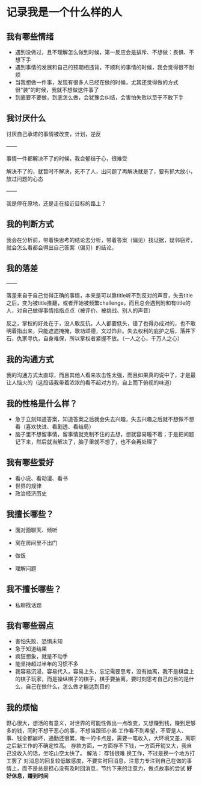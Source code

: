 # 记录我是一个什么样的人

## 我有哪些情绪

- 遇到没做过，且不理解怎么做到时候，第一反应会是排斥、不想做：畏惧、不想下手
- 遇到事情的发展和自己的预期相违背，不顺利的事情的时候，我会觉得很不耐烦
- 当我想做一件事，发现有很多人已经在做的时候，尤其还觉得做的方式很“装”的时候，我就不想做这件事了
- 到底要不要做，到底怎么做，会犹豫会纠结，会害怕失败以至于不敢下手



## 我讨厌什么

讨厌自己承诺的事情被改变，计划，逆反

——

事情一件都解决不了的时候，我会郁结于心，很难受

解决不了的，就暂时不解决，死不了人，出问题了再解决就是了，要有抓大放小，放过问题的心态

——

我是停在原地，还是走在接近目标的路上？



## 我的判断方式

我会在分析前，带着快思考的结论去分析，带着答案（偏见）找证据，疑邻窃斧，就会怎么看都会得出自己答案（偏见）的结论。



## 我的落差

——

落差来自于自己觉得正确的事情，本来是可以靠title听不到反对的声音，失去title之后，变为被title推翻，或者开始被频繁challenge，而且总会遇到附和有title的人，对自己做得事情指指点点（被评价、被挑战、别人的声音）

反之，掌权的好处在于，没人敢反抗，人人都要低头，错了也得办成对的，也不敢明着指出来，只能遮遮掩掩，歌功颂德，文过饰非。失去权利的庇护之后，落井下石，仇家寻仇，自身难保，所以掌权者紧握不放。（一人之心，千万人之心）



## 我的沟通方式

我的沟通方式太直球，而且其他人看来攻击性太强，而且如果真的说中了，才是最让人恼火的（这段话我带着浓浓的看不起对方的，自上而下俯视的味道）



## 我的性格是什么样？

- 急于立刻知道答案，知道答案之后就会失去兴趣，失去兴趣之后就不想做不想看（喜欢快进、看剧透、看结局）
- 脑子里不想留事情，留事情就克制不住的去想，想就容易睡不着；于是把问题记下来，然后就当解决了，脑子里就不想了，也不会再处理了



## 我有哪些爱好

- 看小说、看动漫、看书
- 世界的规律
- 政治经济历史



## 我擅长哪些？

- 面对面聊天、倾听

- 窝在房间里不出门
- 做饭
- 理解问题



## 我不擅长哪些？

- 私聊找话题



## 我有哪些弱点

- 害怕失败、恐惧未知
- 急于知道结果
- 疯狂想象，就是不动手
- 能坚持超过半年的习惯不多
- 我容易沉浸，容易代入，容易上头，忘记需要思考，没有抽离，我不是棋盘上的棋子玩家，而是操纵棋子的棋手，棋手要抽离，要时刻思考自己的目的是什么，自己在做什么，怎么做才能达到目的



## 我的烦恼

野心很大，想活的有意义，对世界的可能性做出一点改变，又想赚到钱，赚到足够多的钱，同时不想干恶心的事，不想当跟班小弟
工作看不到希望，不管是人、事、钱全都崩坏，通勤还很累，唯一的卡点是，需要一笔收入，大环境又差，离职之后新工作的不确定性高。
存款方面，一方面存不下钱，一方面开销又大，我自己没收入的话，坐吃山空太快了。
解法：
存钱很难
换工作，不过是换一个地方打工罢了
对消息的回复较低敏感度，不要实时回消息，注意力专注到自己在做的事情上，而不是总是担心没有及时回消息，节约下来的注意力，做点故事的尝试
**好好休息，赚到时间**
